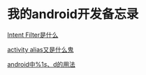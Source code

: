 # 我的android开发备忘录
[Intent Filter是什么](https://github.com/UserWang/Android-Notes/wiki/IntentFilter%E5%88%B0%E5%BA%95%E6%98%AF%E4%BB%80%E4%B9%88)

[activity alias又是什么鬼](https://github.com/UserWang/Android-Notes/wiki/activity-alias--%E5%8F%88%E6%98%AF%E4%BB%80%E4%B9%88%E9%AC%BC)

[android中%1$s、%1$d的用法](https://github.com/UserWang/Android-Notes/wiki/android%E4%B8%AD%251$s%E3%80%81%251$d%E7%9A%84%E7%94%A8%E6%B3%95)
